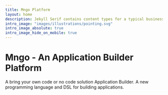 ```yaml
---
title: Mngo Platform
layout: home
description: Jekyll Serif contains content types for a typical business website. The theme is fully responsive, blazing fast and artfully illustrated.
intro_image: "images/illustrations/pointing.svg"
intro_image_absolute: true
intro_image_hide_on_mobile: true
---
```


# Mngo - An Application Builder Platform

A bring your own code or no code solution Application Builder. A new programming language and DSL for building applications.
